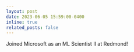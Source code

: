 ```yaml
---
layout: post
date: 2023-06-05 15:59:00-0400
inline: true
related_posts: false
---
```


Joined Microsoft as an ML Scientist II at Redmond!